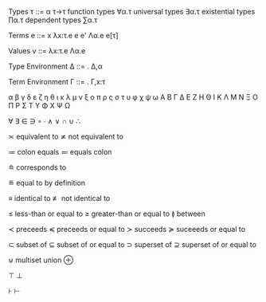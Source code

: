 
  Types
    τ ::= 
      α
      τ->τ    function types
      ∀α.τ    universal types
      ∃α.τ    existential types
      ∏α.τ    dependent types
      ∑α.τ    

  Terms
    e ::=
      x
      λx:τ.e
      e e'
      Λα.e
      e[τ]

  Values
    v ::=
      λx:τ.e
      Λα.e
      
  Type Environment
    Δ ::=
      .
      Δ,α

  Term Environment
    Γ ::=
      .
      Γ,x:τ

  α β γ δ ε ζ η θ ι κ λ μ ν ξ ο π ρ ς σ τ υ φ χ ψ ω
  Α Β Γ Δ Ε Ζ Η Θ Ι Κ Λ Μ Ν Ξ Ο Π Ρ   Σ Τ Υ Φ Χ Ψ Ω

  ∀ ∃ ∈ ∋ ∘ ∙ ∧ ∨ ∩ ∪ ∴ 
 
  ≍ equivalent to
  ≭ not equivalent to
 
  ≔ colon equals
  ≕ equals colon
 
  ≘ corresponds to
 
  ≝ equal to by definition
 
  ≡ identical to
  ≢ not identical to
 
  ≤ less-than or equal to
  ≥ greater-than or equal to
  ≬ between
 
  ≺ preceeds
  ≼ preceeds or equal to
  ≻ succeeds
  ≽ suceeeds or equal to
 
  ⊂ subset of
  ⊆ subset of or equal to
  ⊃ superset of
  ⊇ superset of or equal to
 
  ⊎ multiset union
  ⊕
 
  ⊤
  ⊥
 
  ⊦
  ⊢
 
